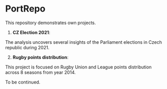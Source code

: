 # PortRepo

This repository demonstrates own projects.

1) **CZ Election 2021**: 

The analysis uncovers several insights of the Parliament elections in Czech republic during 2021.

2) **Rugby points distribution**: 

This project is focused on Rugby Union and League points distribution across 8 seasons from year 2014.

To be continued.
